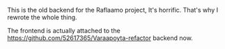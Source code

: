 This is the old backend for the Raflaamo project, It's horrific. That's why I rewrote the whole thing. 

The frontend is actually attached to the https://github.com/52617365/Varaapoyta-refactor backend now.